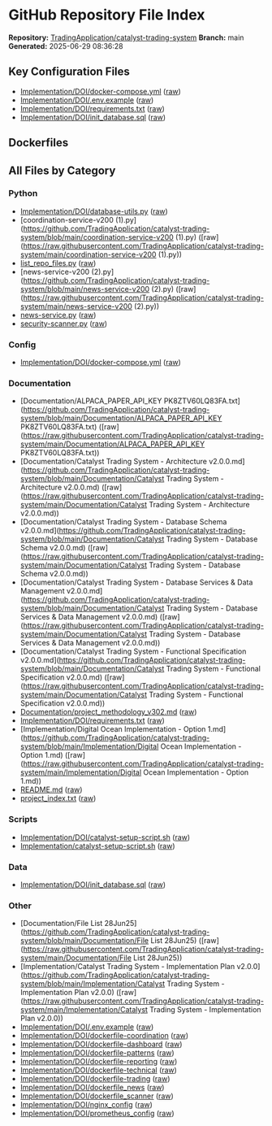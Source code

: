 # GitHub Repository File Index

**Repository:** [TradingApplication/catalyst-trading-system](https://github.com/TradingApplication/catalyst-trading-system)
**Branch:** main
**Generated:** 2025-06-29 08:36:28

## Key Configuration Files

- [Implementation/DOI/docker-compose.yml](https://github.com/TradingApplication/catalyst-trading-system/blob/main/Implementation/DOI/docker-compose.yml) ([raw](https://raw.githubusercontent.com/TradingApplication/catalyst-trading-system/main/Implementation/DOI/docker-compose.yml))
- [Implementation/DOI/.env.example](https://github.com/TradingApplication/catalyst-trading-system/blob/main/Implementation/DOI/.env.example) ([raw](https://raw.githubusercontent.com/TradingApplication/catalyst-trading-system/main/Implementation/DOI/.env.example))
- [Implementation/DOI/requirements.txt](https://github.com/TradingApplication/catalyst-trading-system/blob/main/Implementation/DOI/requirements.txt) ([raw](https://raw.githubusercontent.com/TradingApplication/catalyst-trading-system/main/Implementation/DOI/requirements.txt))
- [Implementation/DOI/init_database.sql](https://github.com/TradingApplication/catalyst-trading-system/blob/main/Implementation/DOI/init_database.sql) ([raw](https://raw.githubusercontent.com/TradingApplication/catalyst-trading-system/main/Implementation/DOI/init_database.sql))

## Dockerfiles


## All Files by Category


### Python

- [Implementation/DOI/database-utils.py](https://github.com/TradingApplication/catalyst-trading-system/blob/main/Implementation/DOI/database-utils.py) ([raw](https://raw.githubusercontent.com/TradingApplication/catalyst-trading-system/main/Implementation/DOI/database-utils.py))
- [coordination-service-v200 (1).py](https://github.com/TradingApplication/catalyst-trading-system/blob/main/coordination-service-v200 (1).py) ([raw](https://raw.githubusercontent.com/TradingApplication/catalyst-trading-system/main/coordination-service-v200 (1).py))
- [list_repo_files.py](https://github.com/TradingApplication/catalyst-trading-system/blob/main/list_repo_files.py) ([raw](https://raw.githubusercontent.com/TradingApplication/catalyst-trading-system/main/list_repo_files.py))
- [news-service-v200 (2).py](https://github.com/TradingApplication/catalyst-trading-system/blob/main/news-service-v200 (2).py) ([raw](https://raw.githubusercontent.com/TradingApplication/catalyst-trading-system/main/news-service-v200 (2).py))
- [news-service.py](https://github.com/TradingApplication/catalyst-trading-system/blob/main/news-service.py) ([raw](https://raw.githubusercontent.com/TradingApplication/catalyst-trading-system/main/news-service.py))
- [security-scanner.py](https://github.com/TradingApplication/catalyst-trading-system/blob/main/security-scanner.py) ([raw](https://raw.githubusercontent.com/TradingApplication/catalyst-trading-system/main/security-scanner.py))

### Config

- [Implementation/DOI/docker-compose.yml](https://github.com/TradingApplication/catalyst-trading-system/blob/main/Implementation/DOI/docker-compose.yml) ([raw](https://raw.githubusercontent.com/TradingApplication/catalyst-trading-system/main/Implementation/DOI/docker-compose.yml))

### Documentation

- [Documentation/ALPACA_PAPER_API_KEY PK8ZTV60LQ83FA.txt](https://github.com/TradingApplication/catalyst-trading-system/blob/main/Documentation/ALPACA_PAPER_API_KEY PK8ZTV60LQ83FA.txt) ([raw](https://raw.githubusercontent.com/TradingApplication/catalyst-trading-system/main/Documentation/ALPACA_PAPER_API_KEY PK8ZTV60LQ83FA.txt))
- [Documentation/Catalyst Trading System - Architecture v2.0.0.md](https://github.com/TradingApplication/catalyst-trading-system/blob/main/Documentation/Catalyst Trading System - Architecture v2.0.0.md) ([raw](https://raw.githubusercontent.com/TradingApplication/catalyst-trading-system/main/Documentation/Catalyst Trading System - Architecture v2.0.0.md))
- [Documentation/Catalyst Trading System - Database Schema v2.0.0.md](https://github.com/TradingApplication/catalyst-trading-system/blob/main/Documentation/Catalyst Trading System - Database Schema v2.0.0.md) ([raw](https://raw.githubusercontent.com/TradingApplication/catalyst-trading-system/main/Documentation/Catalyst Trading System - Database Schema v2.0.0.md))
- [Documentation/Catalyst Trading System - Database Services & Data Management v2.0.0.md](https://github.com/TradingApplication/catalyst-trading-system/blob/main/Documentation/Catalyst Trading System - Database Services & Data Management v2.0.0.md) ([raw](https://raw.githubusercontent.com/TradingApplication/catalyst-trading-system/main/Documentation/Catalyst Trading System - Database Services & Data Management v2.0.0.md))
- [Documentation/Catalyst Trading System - Functional Specification v2.0.0.md](https://github.com/TradingApplication/catalyst-trading-system/blob/main/Documentation/Catalyst Trading System - Functional Specification v2.0.0.md) ([raw](https://raw.githubusercontent.com/TradingApplication/catalyst-trading-system/main/Documentation/Catalyst Trading System - Functional Specification v2.0.0.md))
- [Documentation/project_methodology_v302.md](https://github.com/TradingApplication/catalyst-trading-system/blob/main/Documentation/project_methodology_v302.md) ([raw](https://raw.githubusercontent.com/TradingApplication/catalyst-trading-system/main/Documentation/project_methodology_v302.md))
- [Implementation/DOI/requirements.txt](https://github.com/TradingApplication/catalyst-trading-system/blob/main/Implementation/DOI/requirements.txt) ([raw](https://raw.githubusercontent.com/TradingApplication/catalyst-trading-system/main/Implementation/DOI/requirements.txt))
- [Implementation/Digital Ocean Implementation - Option 1.md](https://github.com/TradingApplication/catalyst-trading-system/blob/main/Implementation/Digital Ocean Implementation - Option 1.md) ([raw](https://raw.githubusercontent.com/TradingApplication/catalyst-trading-system/main/Implementation/Digital Ocean Implementation - Option 1.md))
- [README.md](https://github.com/TradingApplication/catalyst-trading-system/blob/main/README.md) ([raw](https://raw.githubusercontent.com/TradingApplication/catalyst-trading-system/main/README.md))
- [project_index.txt](https://github.com/TradingApplication/catalyst-trading-system/blob/main/project_index.txt) ([raw](https://raw.githubusercontent.com/TradingApplication/catalyst-trading-system/main/project_index.txt))

### Scripts

- [Implementation/DOI/catalyst-setup-script.sh](https://github.com/TradingApplication/catalyst-trading-system/blob/main/Implementation/DOI/catalyst-setup-script.sh) ([raw](https://raw.githubusercontent.com/TradingApplication/catalyst-trading-system/main/Implementation/DOI/catalyst-setup-script.sh))
- [Implementation/catalyst-setup-script.sh](https://github.com/TradingApplication/catalyst-trading-system/blob/main/Implementation/catalyst-setup-script.sh) ([raw](https://raw.githubusercontent.com/TradingApplication/catalyst-trading-system/main/Implementation/catalyst-setup-script.sh))

### Data

- [Implementation/DOI/init_database.sql](https://github.com/TradingApplication/catalyst-trading-system/blob/main/Implementation/DOI/init_database.sql) ([raw](https://raw.githubusercontent.com/TradingApplication/catalyst-trading-system/main/Implementation/DOI/init_database.sql))

### Other

- [Documentation/File List 28Jun25](https://github.com/TradingApplication/catalyst-trading-system/blob/main/Documentation/File List 28Jun25) ([raw](https://raw.githubusercontent.com/TradingApplication/catalyst-trading-system/main/Documentation/File List 28Jun25))
- [Implementation/Catalyst Trading System - Implementation Plan v2.0.0](https://github.com/TradingApplication/catalyst-trading-system/blob/main/Implementation/Catalyst Trading System - Implementation Plan v2.0.0) ([raw](https://raw.githubusercontent.com/TradingApplication/catalyst-trading-system/main/Implementation/Catalyst Trading System - Implementation Plan v2.0.0))
- [Implementation/DOI/.env.example](https://github.com/TradingApplication/catalyst-trading-system/blob/main/Implementation/DOI/.env.example) ([raw](https://raw.githubusercontent.com/TradingApplication/catalyst-trading-system/main/Implementation/DOI/.env.example))
- [Implementation/DOI/dockerfile-coordination](https://github.com/TradingApplication/catalyst-trading-system/blob/main/Implementation/DOI/dockerfile-coordination) ([raw](https://raw.githubusercontent.com/TradingApplication/catalyst-trading-system/main/Implementation/DOI/dockerfile-coordination))
- [Implementation/DOI/dockerfile-dashboard](https://github.com/TradingApplication/catalyst-trading-system/blob/main/Implementation/DOI/dockerfile-dashboard) ([raw](https://raw.githubusercontent.com/TradingApplication/catalyst-trading-system/main/Implementation/DOI/dockerfile-dashboard))
- [Implementation/DOI/dockerfile-patterns](https://github.com/TradingApplication/catalyst-trading-system/blob/main/Implementation/DOI/dockerfile-patterns) ([raw](https://raw.githubusercontent.com/TradingApplication/catalyst-trading-system/main/Implementation/DOI/dockerfile-patterns))
- [Implementation/DOI/dockerfile-reporting](https://github.com/TradingApplication/catalyst-trading-system/blob/main/Implementation/DOI/dockerfile-reporting) ([raw](https://raw.githubusercontent.com/TradingApplication/catalyst-trading-system/main/Implementation/DOI/dockerfile-reporting))
- [Implementation/DOI/dockerfile-technical](https://github.com/TradingApplication/catalyst-trading-system/blob/main/Implementation/DOI/dockerfile-technical) ([raw](https://raw.githubusercontent.com/TradingApplication/catalyst-trading-system/main/Implementation/DOI/dockerfile-technical))
- [Implementation/DOI/dockerfile-trading](https://github.com/TradingApplication/catalyst-trading-system/blob/main/Implementation/DOI/dockerfile-trading) ([raw](https://raw.githubusercontent.com/TradingApplication/catalyst-trading-system/main/Implementation/DOI/dockerfile-trading))
- [Implementation/DOI/dockerfile_news](https://github.com/TradingApplication/catalyst-trading-system/blob/main/Implementation/DOI/dockerfile_news) ([raw](https://raw.githubusercontent.com/TradingApplication/catalyst-trading-system/main/Implementation/DOI/dockerfile_news))
- [Implementation/DOI/dockerfile_scanner](https://github.com/TradingApplication/catalyst-trading-system/blob/main/Implementation/DOI/dockerfile_scanner) ([raw](https://raw.githubusercontent.com/TradingApplication/catalyst-trading-system/main/Implementation/DOI/dockerfile_scanner))
- [Implementation/DOI/nginx_config](https://github.com/TradingApplication/catalyst-trading-system/blob/main/Implementation/DOI/nginx_config) ([raw](https://raw.githubusercontent.com/TradingApplication/catalyst-trading-system/main/Implementation/DOI/nginx_config))
- [Implementation/DOI/prometheus_config](https://github.com/TradingApplication/catalyst-trading-system/blob/main/Implementation/DOI/prometheus_config) ([raw](https://raw.githubusercontent.com/TradingApplication/catalyst-trading-system/main/Implementation/DOI/prometheus_config))
